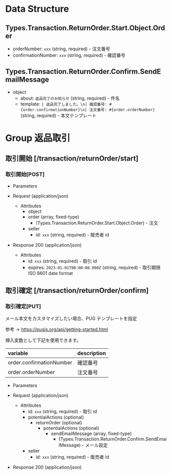 # Data Structure

## Types.Transaction.ReturnOrder.Start.Object.Order

-   orderNumber: `xxx` (string, required) - 注文番号
-   confirmationNumber: `xxx` (string, required) - 確認番号

## Types.Transaction.ReturnOrder.Confirm.SendEmailMessage

-   object
    -   about: `返品完了のお知らせ` (string, required) - 件名
    -   template: `| 返品完了しました。\n| 確認番号: #{order.confirmationNumber}\n| 注文番号: #{order.orderNumber}` (string, required) - 本文テンプレート
            

# Group 返品取引

## 取引開始 [/transaction/returnOrder/start]

### 取引開始[POST]

-   Parameters


-   Request (application/json)

    -   Attributes
        -   object
           -   order (array, fixed-type)
                -   (Types.Transaction.ReturnOrder.Start.Object.Order) - 注文
        -   seller
            -   id: `xxx` (string, required) - 販売者 id

-   Response 200 (application/json)

    -   Attributes
        -   id: `xxx` (string, required) - 取引 id
        -   expires: `2023-01-01T00:00:00.000Z` (string, required) - 取引期限 ISO 8601 date format

<!-- include(../../../response/400.md) -->

## 取引確定 [/transaction/returnOrder/confirm]

### 取引確定[PUT]

メール本文をカスタマイズしたい場合、PUG テンプレートを指定

参考 -> https://pugjs.org/api/getting-started.html

挿入変数として下記を使用できます。

| variable                 | description |
| :----------------------- | :---------- |
| order.confirmationNumber | 確認番号    |
| order.orderNumber        | 注文番号    |

-   Parameters


-   Request (application/json)

    -   Attributes
        -   id: `xxx` (string, required) - 取引 id
        -   potentialActions (optional)
            -   returnOrder (optional)
                -   potentialActions (optional)
                    -   sendEmailMessage (array, fixed-type)
                        -   (Types.Transaction.ReturnOrder.Confirm.SendEmailMessage) - メール設定
        -   seller
            -   id: `xxx` (string, required) - 販売者 id

-   Response 200 (application/json)

<!-- include(../../../response/400.md) -->

